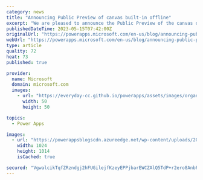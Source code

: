 ```yaml
---
category: news
title: "Announcing Public Preview of canvas built-in offline"
excerpt: "We are pleased to announce the Public Preview of the canvas offline feature for mobile application on iOS, Android and Windows devices. With this experimental feature, you can easily enable your Dataverse-centric canvas Power Apps for offline scenarios with simple switches and a simple canvas control."
publishedDateTime: 2023-05-15T07:42:00Z
originalUrl: "https://powerapps.microsoft.com/en-us/blog/announcing-public-preview-of-canvas-built-in-offline/"
webUrl: "https://powerapps.microsoft.com/en-us/blog/announcing-public-preview-of-canvas-built-in-offline/"
type: article
quality: 72
heat: 73
published: true

provider:
  name: Microsoft
  domain: microsoft.com
  images:
    - url: "https://everyday-cc.github.io/powerapps/assets/images/organizations/microsoft.com-50x50.jpg"
      width: 50
      height: 50

topics:
  - Power Apps

images:
  - url: "https://powerappsblogscdn.azureedge.net/wp-content/uploads/2023/04/Offline-first-architecture-1024x1014.png"
    width: 1024
    height: 1014
    isCached: true

secured: "VgwalcikTqfZRzndgj2hFUGilejfKzeyEPPjbarEWCZAlQ5TdP+r2ero8AnbPVnqenUYmIeBdmKLofddB+81Z7EFmgiIaQ5kxBm52+mcqQTvpXij4bH897hqU6r6PqdkMBZICPZkKp2+dyK8oR/nAM6rF9TjFIElYXXragle1de723HQEHlp7+5xltRQbRcHg/Zn8jk9M01XJi/agDiUOVDgzDN6LJDdXeeLPq9CY+Ufku6sDxICIKcXmwmuzrzyFrRQ0I/HoaONYN5rad/+94ttDnzN3T1pX6TgwRxnYusS+jG8vqhP5R7l8Zy3Bv4Kyra/lMwClAWlhroSFVYsbwAoxmdZWQMdI6SfU/5meqY=;hGtU0nyGX/hJQFHe4kdu+g=="
---
```


